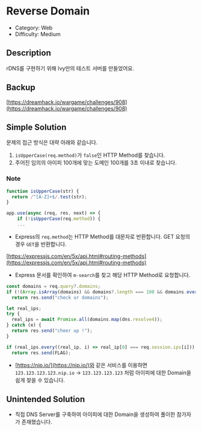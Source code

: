# Reverse Domain

* Category: Web
* Difficulty: Medium

## Description

rDNS를 구현하기 위해 Ivy만의 테스트 서버를 만들었어요.

## Backup

[https://dreamhack.io/wargame/challenges/908](https://dreamhack.io/wargame/challenges/908)

## Simple Solution

문제의 접근 방식은 대략 아래와 같습니다.
1. `isUpperCase(req.method)`가 `false`인 HTTP Method를 찾습니다.
2. 주어진 임의의 아이피 100개에 맞는 도메인 100개를 3초 이내로 찾습니다.

### Note

```javascript
function isUpperCase(str) {
  return /^[A-Z]+$/.test(str);
}

app.use(async (req, res, next) => {
	if (!isUpperCase(req.method)) {
    ...
```
* Express의 `req.method`는 HTTP Method를 대문자로 반환합니다. GET 요청의 경우 `GET`을 반환합니다.

[https://expressjs.com/en/5x/api.html#routing-methods](https://expressjs.com/en/5x/api.html#routing-methods)
* Express 문서를 확인하여 `m-search`를 찾고 해당 HTTP Method로 요청합니다.

```javascript
const domains = req.query?.domains;
if (!(Array.isArray(domains) && domains?.length === 100 && domains.every(d => typeof d === 'string')))
  return res.send("check ur domains");

let real_ips;
try {
  real_ips = await Promise.all(domains.map(dns.resolve4));
} catch (e) {
  return res.send("cheer up !");
}

if (real_ips.every((real_ip, i) => real_ip[0] === req.session.ips[i]))
  return res.send(FLAG);
```
* [https://nip.io/](https://nip.io/)와 같은 서비스를 이용하면 `123.123.123.123.nip.io` -> `123.123.123.123` 처럼 아이피에 대한 Domain을 쉽게 찾을 수 있습니다.

## Unintended Solution
* 직접 DNS Server를 구축하여 아이피에 대한 Domain을 생성하여 풀이한 참가자가 존재했습니다.
  
